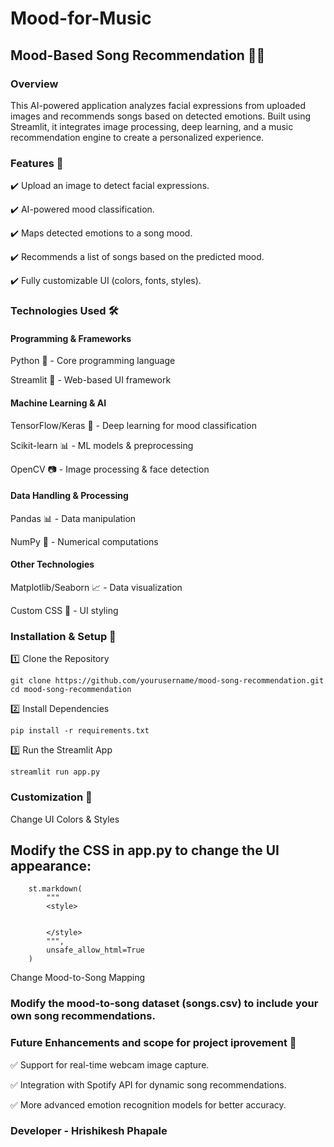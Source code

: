 # Mood-for-Music

## Mood-Based Song Recommendation 🎵😃
### Overview
This AI-powered application analyzes facial expressions from uploaded images and recommends songs based on detected emotions. Built using Streamlit, it integrates image processing, deep learning, and a music recommendation engine to create a personalized experience.

### Features 🌟
✔️ Upload an image to detect facial expressions.

✔️ AI-powered mood classification.

✔️ Maps detected emotions to a song mood.

✔️ Recommends a list of songs based on the predicted mood.

✔️ Fully customizable UI (colors, fonts, styles).

### Technologies Used 🛠
#### Programming & Frameworks
Python 🐍 - Core programming language

Streamlit 🎨 - Web-based UI framework

#### Machine Learning & AI
TensorFlow/Keras 🤖 - Deep learning for mood classification

Scikit-learn 📊 - ML models & preprocessing

OpenCV 📷 - Image processing & face detection

#### Data Handling & Processing
Pandas 📊 - Data manipulation

NumPy 🔢 - Numerical computations

#### Other Technologies
Matplotlib/Seaborn 📈 - Data visualization

Custom CSS 🎨 - UI styling

### Installation & Setup 🚀
1️⃣ Clone the Repository
    
    git clone https://github.com/yourusername/mood-song-recommendation.git
    cd mood-song-recommendation

2️⃣ Install Dependencies
    
    pip install -r requirements.txt

3️⃣ Run the Streamlit App
        
    streamlit run app.py

### Customization 🎨
Change UI Colors & Styles

## Modify the CSS in app.py to change the UI appearance:

        st.markdown(
            """
            <style>
        
            
            </style>
            """,
            unsafe_allow_html=True
        )
Change Mood-to-Song Mapping
### Modify the mood-to-song dataset (songs.csv) to include your own song recommendations.

### Future Enhancements and scope for project iprovement 🚀

✅ Support for real-time webcam image capture.

✅ Integration with Spotify API for dynamic song recommendations.

✅ More advanced emotion recognition models for better accuracy.

### Developer - Hrishikesh Phapale
